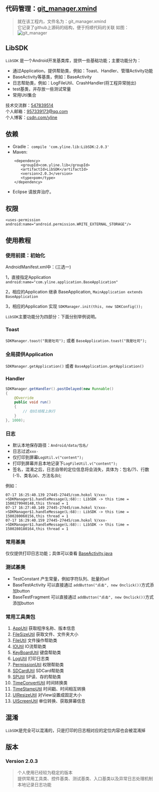 ## 代码管理：[git_manager.xmind](https://github.com/yline/as_lib_sdk)
> 就在该工程内，文件名为：git_manager.xmind  
> 它记录了github上源码的结构，便于捋顺代码的关联
如图：
![git_manager](https://github.com/yline/as_lib_sdk/blob/master/xmind_show.jpg)

## LibSDK
`LibSDK` 是一个Android开发基类库，提供一些基础功能；主要功能分为：

* 通过Application，提供帮助类，例如：Toast、Handler、管理Activity功能
* BaseActivity等基类，例如：BaseActivity
* 日志帮助类，例如：LogFileUtil、CrashHandler(将工程异常抛出)
* test基类，并存放一些测试常量
* 常用Util集合

技术交流群：[547839514](https://jq.qq.com/?_wv=1027&k=4B0yi1n)  
个人邮箱：[957339173@qq.com](https://jq.qq.com/?_wv=1027&k=4B0yi1n)  
个人博客：[csdn.com/yline](http://blog.csdn.net/u014803950)  

## 依赖
* Gradle：
```compile 'com.yline.lib:LibSDK:2.0.3'```
* Maven:
```
    <dependency>
       <groupId>com.yline.lib</groupId>
       <artifactId>LibSDK</artifactId>
       <version>2.0.3</version>
       <type>pom</type>
    </dependency>
```
* Eclipse 请放弃治疗。

## 权限
```<uses-permission android:name="android.permission.WRITE_EXTERNAL_STORAGE"/>```

## 使用教程
### 使用前提：初始化
AndroidManifest.xml中：(三选一)

1，直接指定Application `android:name="com.yline.application.BaseApplication"`

2，相应的Application 继承 BaseApplication, `MainApplication extends BaseApplication`

3，相应的Application 实现 `SDKManager.init(this, new SDKConfig());`

`LibSDK`主要功能分为四部分：下面分别举例说明。

### Toast
`SDKManager.toast("我是吐司");` 或者 `BaseApplication.toast("我是吐司");`

### 全局提供Application
`SDKManager.getApplication()` 或者 `BaseApplication.getApplication()`

### Handler
```java
SDKManager.getHandler().postDelayed(new Runnable()
{
	@Override
	public void run()
	{
		// 在UI线程上执行		
	}
}, 1000);
```

### 日志
* 默认本地保存路径：`Android/data/包名/`
* 日志过滤`xxx-`
* 仅打印到屏幕`LogUtil.v("content");`
* 打印到屏幕并且本地记录下`LogFileUtil.v("content");`
* 签名，混淆之后，日志自带的定位信息将会消失，具体为：包名(?)、行数(-1)、类名(a)、方法名(b);

例如：

    07-17 16:25:40.139 27445-27445/com.hokol V/xxx->SDKManager$1.handleMessage(L:68):: LibSDK -> this time = 1500279940148,this thread = 1
    07-17 16:27:40.149 27445-27445/com.hokol V/xxx->SDKManager$1.handleMessage(L:68):: LibSDK -> this time = 1500280060156,this thread = 1
    07-17 16:29:40.159 27445-27445/com.hokol V/xxx->SDKManager$1.handleMessage(L:68):: LibSDK -> this time = 1500280180164,this thread = 1

### 常用基类
仅仅提供打印日志功能；具体可以查看
[BaseActivity.java](https://github.com/yline/as_lib_sdk/blob/master/_LibSDK/LibSDK/src/main/java/com/yline/base/BaseActivity.java "BaseActivity")

### 测试基类
* TestConstant 产生常量，例如字符队列、批量的url
* BaseTestActivity  可以直接通过 `addButton("点击", new Onclick())`方式添加button
* BaseTestFragment  可以直接通过 `addButton("点击", new Onclick())`方式添加button

### 常用工具类包
1. [AppUtil](https://github.com/yline/as_lib_sdk/blob/master/_LibSDK/LibSDK/src/main/java/com/yline/utils/AppUtil.java) 获取程序名称、版本信息
2. [FileSizeUtil](https://github.com/yline/as_lib_sdk/blob/master/_LibSDK/LibSDK/src/main/java/com/yline/utils/FileSizeUtil.java) 获取文件、文件夹大小
3. [FileUtil](https://github.com/yline/as_lib_sdk/blob/master/_LibSDK/LibSDK/src/main/java/com/yline/utils/FileUtil.java) 文件操作帮助类
4. [IOUtil](https://github.com/yline/as_lib_sdk/blob/master/_LibSDK/LibSDK/src/main/java/com/yline/utils/IOUtil.java) IO流帮助类
5. [KeyBoardUtil](https://github.com/yline/as_lib_sdk/blob/master/_LibSDK/LibSDK/src/main/java/com/yline/utils/KeyBoardUtil.java) 键盘帮助类
6. [LogUtil](https://github.com/yline/as_lib_sdk/blob/master/_LibSDK/LibSDK/src/main/java/com/yline/utils/LogUtil.java) 打印日志类
7. [PermissionUtil](https://github.com/yline/as_lib_sdk/blob/master/_LibSDK/LibSDK/src/main/java/com/yline/utils/PermissionUtil.java) 权限帮助类
8. [SDCardUtil](https://github.com/yline/as_lib_sdk/blob/master/_LibSDK/LibSDK/src/main/java/com/yline/utils/SDCardUtil.java) SDCard帮助类
9. [SPUtil](https://github.com/yline/as_lib_sdk/blob/master/_LibSDK/LibSDK/src/main/java/com/yline/utils/SPUtil.java) SP读、存的帮助类
10. [TimeConvertUtil](https://github.com/yline/as_lib_sdk/blob/master/_LibSDK/LibSDK/src/main/java/com/yline/utils/TimeConvertUtil.java) 时间转换类
11. [TimeStampUtil](https://github.com/yline/as_lib_sdk/blob/master/_LibSDK/LibSDK/src/main/java/com/yline/utils/TimeStampUtil.java) 时间戳、时间相互转换
12. [UIResizeUtil](https://github.com/yline/as_lib_sdk/blob/master/_LibSDK/LibSDK/src/main/java/com/yline/utils/UIResizeUtil.java) 对View设置成固定大小
13. [UIScreenUtil](https://github.com/yline/as_lib_sdk/blob/master/_LibSDK/LibSDK/src/main/java/com/yline/utils/UIScreenUtil.java) 单位转换、获取屏幕信息

## 混淆
`LibSDK`是完全可以混淆的，只是打印的日志相对应的定位内容也会被混淆掉

## 版本    
### Version 2.0.3
> 个人使用已经较为稳定的版本  
> 提供常用工具类、控件基类、测试基类、入口基类以及异常日志处理机制    
> 本地记录日志功能




